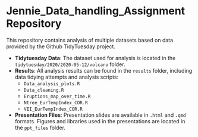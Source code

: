 
# Jennie_Data_handling_Assignment Repository

This repository contains analysis of multiple datasets based on data provided by the Github TidyTuesday project.

- **Tidytuesday Data**: The dataset used for analysis is located in the `tidytuesday/2020/2020-05-12/volcano` folder.
- **Results**: All analysis results can be found in the `results` folder, including data tidying attempts and analysis scripts:
  - `Data_analysis_plots.R`
  - `Data_cleaning.R`
  - `Eruptions_map_over_time.R`
  - `Ntree_EurTempIndex_COR.R`
  - `VEI_EurTempIndex_COR.R`
- **Presentation Files**: Presentation slides are available in `.html` and `.qmd` formats. Figures and libraries used in the presentations are located in the `ppt_files` folder.
